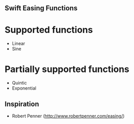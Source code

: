 Swift Easing Functions
--------
# Supported functions
* Linear
* Sine

# Partially supported functions
* Quintic
* Exponential


Inspiration
--------
* Robert Penner (http://www.robertpenner.com/easing/)
